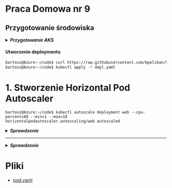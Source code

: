 # Praca Domowa nr 9

## Przygotowanie środowiska

<details>
  <summary><b><i>Przygotowanie AKS</i></b></summary>

#### Utworzenie Service Principal
```bash
bartosz@Azure:~/code$ az ad sp create-for-rbac --skip-assignment -o json > auth.json
```

#### Przypisanie zmiennych
```bash
bartosz@Azure:~/code$ location="westeurope"
bartosz@Azure:~/code$ resourceGroup="szkchm-zadanie9"
bartosz@Azure:~/code$ aksName="AKSZad9"
bartosz@Azure:~/code$ servicePrincipalClientId=$(jq -r ".appId" auth.json)
bartosz@Azure:~/code$ servicePrincipalClientSecret=$(jq -r ".password" auth.json)
```

#### Utworzenie Resource Group
```bash
bartosz@Azure:~/code$ az group create --location $location --name $resourceGroup
```

#### Utworzenie klastra
```bash
bartosz@Azure:~/code$ az aks create --generate-ssh-keys -g $resourceGroup -n $aksName --node-count 1 --location $location --service-principal $servicePrincipalClientId --client-secret $servicePrincipalClientSecret 
```

#### Pobranie credentials dla aks

```bash
bartosz@Azure:~/code$ az aks get-credentials --resource-group $resourceGroup --name $aksName
```

</details>

#### Utworzenie deploymentu
```bash
bartosz@Azure:~/code$ curl https://raw.githubusercontent.com/bpelikan/SzkolaChmury/master/Kubernetes/Zadanie9/code/depl.yaml > depl.yaml
bartosz@Azure:~/code$ kubectl apply -f depl.yaml
```



# 1. Stworzenie Horizontal Pod Autoscaler
```
bartosz@Azure:~/code$ kubectl autoscale deployment web --cpu-percent=80 --min=1 --max=10
horizontalpodautoscaler.autoscaling/web autoscaled
```


<details>
  <summary><b><i>Sprawdzenie</i></b></summary>
  
```bash
bartosz@Azure:~/code$ kubectl get hpa
NAME   REFERENCE        TARGETS   MINPODS   MAXPODS   REPLICAS   AGE
web    Deployment/web   0%/80%    1         10        1          16s
```
</details>




---
<details>
  <summary><b><i>Sprawdzenie</i></b></summary>



</details>


# Pliki

* [pod.yaml](./code/pod.yaml)